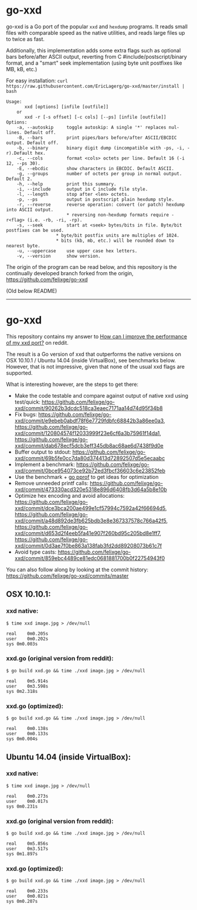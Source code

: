 # go-xxd

go-xxd is a Go port of the popular `xxd` and `hexdump` programs. It reads small files with comparable speed as the native utilities, and reads large files up to twice as fast.

Additionally, this implementation adds some extra flags such as optional bars before/after ASCII output, reverting from C #include/postscript/binary format, and a "smart" seek implementation (using byte unit postfixes like MB, kB, etc.)

For easy installation: ```curl https://raw.githubusercontent.com/EricLagerg/go-xxd/master/install | bash```

```
Usage:
       xxd [options] [infile [outfile]]
    or
       xxd -r [-s offset] [-c cols] [--ps] [infile [outfile]]
Options:
    -a, --autoskip     toggle autoskip: A single '*' replaces nul-lines. Default off.
    -B, --bars         print pipes/bars before/after ASCII/EBCDIC output. Default off.
    -b, --binary       binary digit dump (incompatible with -ps, -i, -r).Default hex.
    -c, --cols         format <cols> octets per line. Default 16 (-i 12, --ps 30).
    -E, --ebcdic       show characters in EBCDIC. Default ASCII.
    -g, --groups       number of octets per group in normal output. Default 2.
    -h, --help         print this summary.
    -i, --include      output in C include file style.
    -l, --length       stop after <len> octets.
    -p, --ps           output in postscript plain hexdump style.
    -r, --reverse      reverse operation: convert (or patch) hexdump into ASCII output.
                       * reversing non-hexdump formats require -r<flag> (i.e. -rb, -ri, -rp).
    -s, --seek         start at <seek> bytes/bits in file. Byte/bit postfixes can be used.
    		       * byte/bit postfix units are multiples of 1024.
    		       * bits (kb, mb, etc.) will be rounded down to nearest byte.
    -u, --uppercase    use upper case hex letters.
    -v, --version      show version.
```

The origin of the program can be read below, and this repository is the continually developed branch forked from the origin, https://github.com/felixge/go-xxd

(Old below README)

--------------

# go-xxd

This repository contains my answer to [How can I improve the performance of
my xxd
port?](http://www.reddit.com/r/golang/comments/2s1zn1/how_can_i_improve_the_performance_of_my_xxd_port/)
on reddit.

The result is a Go version of xxd that outperforms the native versions on OSX
10.10.1 / Ubuntu 14.04 (inside VirtualBox), see benchmarks below. However, that
is not impressive, given that none of the usual xxd flags are supported.

What is interesting however, are the steps to get there:

* Make the code testable and compare against output of native xxd using test/quick: https://github.com/felixge/go-xxd/commit/90262b3dcdc518ca3eaec7171aa14d74d95f34b8
* Fix bugs: https://github.com/felixge/go-xxd/commit/e9ebeb0abdf78f6e7729fdbfc68842b3a86ee0a3, https://github.com/felixge/go-xxd/commit/120804574f12033999f23e6cf6a3b75961f14da1, https://github.com/felixge/go-xxd/commit/dab678ecf5dcb3eff345db8ac68ae6d7438f9d0e
* Buffer output to stdout: https://github.com/felixge/go-xxd/commit/69b5fe0cc7da80d374413d72892507d5e5ecaabc
* Implement a benchmark: https://github.com/felixge/go-xxd/commit/0bce954073ce92b72ed3fbcf36603c6e23852feb
* Use the benchmark + [go pprof](http://blog.golang.org/profiling-go-programs) to get ideas for optimization
* Remove unneeded printf calls: https://github.com/felixge/go-xxd/commit/473330acd320e5318e896d6408fb3d64a5b8e10b
* Optimize hex encoding and avoid allocations: https://github.com/felixge/go-xxd/commit/dce3bca200ae499e1cf57994c7592a42f66694d5, https://github.com/felixge/go-xxd/commit/a48d892de3fb625bdb3e8e367337578c766a42f5, https://github.com/felixge/go-xxd/commit/d653d2f4eeb5fa41e907f260bd95c205bd8e1ff7, https://github.com/felixge/go-xxd/commit/0d3ae7f0be863a138fab3fd2dd89208073b61c7f
* Avoid type casts: https://github.com/felixge/go-xxd/commit/859ebc4489ce81edc0681881700b0f22754943f0

You can also follow along by looking at the commit history: https://github.com/felixge/go-xxd/commits/master

## OSX 10.10.1:

### xxd native:

```
$ time xxd image.jpg > /dev/null

real	0m0.205s
user	0m0.202s
sys	0m0.003s
```

### xxd.go (original version from reddit):

```
$ go build xxd.go && time ./xxd image.jpg > /dev/null

real	0m5.914s
user	0m3.598s
sys	0m2.318s
```

### xxd.go (optimized):

```
$ go build xxd.go && time ./xxd image.jpg > /dev/null

real	0m0.138s
user	0m0.133s
sys	0m0.004s
```

## Ubuntu 14.04 (inside VirtualBox):

### xxd native:

```
$ time xxd image.jpg > /dev/null

real	0m0.273s
user	0m0.017s
sys	0m0.231s
```

### xxd.go (original version from reddit):

```
$ go build xxd.go && time ./xxd image.jpg > /dev/null

real	0m5.856s
user	0m3.517s
sys	0m1.897s
```

### xxd.go (optimized):

```
$ go build xxd.go && time ./xxd image.jpg > /dev/null

real	0m0.233s
user	0m0.021s
sys	0m0.207s
```
